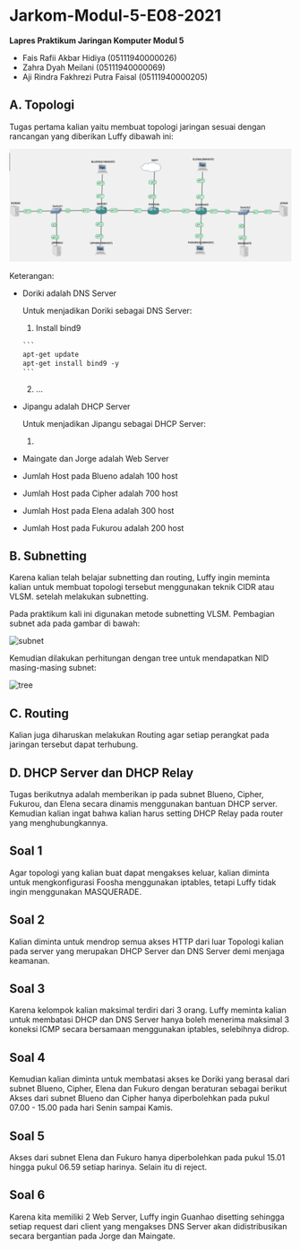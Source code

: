 # Jarkom-Modul-5-E08-2021

**Lapres Praktikum Jaringan Komputer Modul 5**

- Fais Rafii Akbar Hidiya (05111940000026)
- Zahra Dyah Meilani (05111940000069)
- Aji Rindra Fakhrezi Putra Faisal (05111940000205)

## **A. Topologi**

Tugas pertama kalian yaitu membuat topologi jaringan sesuai dengan rancangan yang diberikan Luffy dibawah ini:

![topologi](./images/topologi.png)

Keterangan:
- Doriki adalah DNS Server

    Untuk menjadikan Doriki sebagai DNS Server: 

    1. Install bind9
     
      ```
      apt-get update
      apt-get install bind9 -y
      ```

    2. ...

- Jipangu adalah DHCP Server

    Untuk menjadikan Jipangu sebagai DHCP Server:

    1. 

- Maingate dan Jorge adalah Web Server
- Jumlah Host pada Blueno adalah 100 host
- Jumlah Host pada Cipher adalah 700 host
- Jumlah Host pada Elena adalah 300 host
- Jumlah Host pada Fukurou adalah 200 host

## **B. Subnetting**

Karena kalian telah belajar subnetting dan routing, Luffy ingin meminta kalian untuk membuat topologi tersebut menggunakan teknik CIDR atau VLSM. setelah melakukan subnetting.

Pada praktikum kali ini digunakan metode subnetting VLSM. Pembagian subnet ada pada gambar di bawah:

![subnet](./images/subnet.png)

Kemudian dilakukan perhitungan dengan tree untuk mendapatkan NID masing-masing subnet:

![tree](./images/tree.png)

## **C. Routing**

Kalian juga diharuskan melakukan Routing agar setiap perangkat pada jaringan tersebut dapat terhubung.

## **D. DHCP Server dan DHCP Relay**

Tugas berikutnya adalah memberikan ip pada subnet Blueno, Cipher, Fukurou, dan Elena secara dinamis menggunakan bantuan DHCP server. Kemudian kalian ingat bahwa kalian harus setting DHCP Relay pada router yang menghubungkannya.

## **Soal 1**

Agar topologi yang kalian buat dapat mengakses keluar, kalian diminta untuk mengkonfigurasi Foosha menggunakan iptables, tetapi Luffy tidak ingin menggunakan MASQUERADE.

## **Soal 2**
Kalian diminta untuk mendrop semua akses HTTP dari luar Topologi kalian pada server yang merupakan DHCP Server dan DNS Server demi menjaga keamanan.

## **Soal 3**
Karena kelompok kalian maksimal terdiri dari 3 orang. Luffy meminta kalian untuk membatasi DHCP dan DNS Server hanya boleh menerima maksimal 3 koneksi ICMP secara bersamaan menggunakan iptables, selebihnya didrop.

## **Soal 4**	
Kemudian kalian diminta untuk membatasi akses ke Doriki yang berasal dari subnet Blueno, Cipher, Elena dan Fukuro dengan beraturan sebagai berikut
Akses dari subnet Blueno dan Cipher hanya diperbolehkan pada pukul 07.00 - 15.00 pada hari Senin sampai Kamis.

## **Soal 5**
Akses dari subnet Elena dan Fukuro hanya diperbolehkan pada pukul 15.01 hingga pukul 06.59 setiap harinya. Selain itu di reject.

## **Soal 6**
Karena kita memiliki 2 Web Server, Luffy ingin Guanhao disetting sehingga setiap request dari client yang mengakses DNS Server akan didistribusikan secara bergantian pada Jorge dan Maingate.
